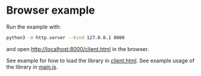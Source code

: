 
# Browser example

Run the example with:
```sh
python3 -m http.server --bind 127.0.0.1 8000
```
and open [http://localhost:8000/client.html](http://localhost:8000/client.html) in the browser.

See example for how to load the library in [client.html](./client.html).
See example usage of the library in [main.js](./main.js).

